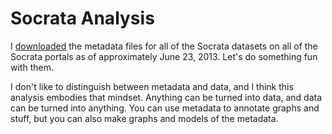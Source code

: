 Socrata Analysis
======
I [downloaded](https://github.com/tlevine/socrata-download) the metadata files
for all of the Socrata datasets on all of the Socrata portals as of
approximately June 23, 2013. Let's do something fun with them.

I don't like to distinguish between metadata and data, and I think this analysis
embodies that mindset. Anything can be turned into data, and data can be turned
into anything. You can use metadata to annotate graphs and stuff, but you can
also make graphs and models of the metadata.
